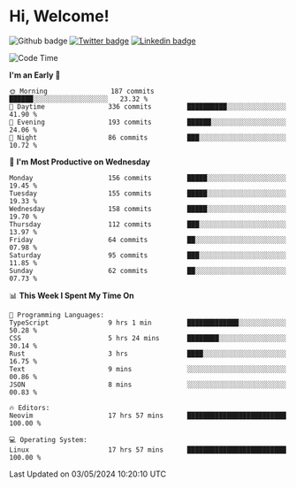   # Hi, Welcome!
  ![Github badge](https://img.shields.io/github/followers/kraken-afk.svg?style=social&label=Follow&maxAge=2592000)
  [![Twitter badge](https://img.shields.io/badge/-Twitter-00acee?style=flat-square&logo=Twitter&logoColor=white)](https://twitter.com/trshppl)
  [![Linkedin badge](https://img.shields.io/badge/LinkedIn-0077B5?style=flat-square&logo=linkedin&logoColor=white)](https://www.linkedin.com/in/noveanrer)
<!--START_SECTION:waka-->
![Code Time](http://img.shields.io/badge/Code%20Time-179%20hrs%203%20mins-blue)

**I'm an Early 🐤** 

```text
🌞 Morning                187 commits         ██████░░░░░░░░░░░░░░░░░░░   23.32 % 
🌆 Daytime                336 commits         ██████████░░░░░░░░░░░░░░░   41.90 % 
🌃 Evening                193 commits         ██████░░░░░░░░░░░░░░░░░░░   24.06 % 
🌙 Night                  86 commits          ███░░░░░░░░░░░░░░░░░░░░░░   10.72 % 
```
📅 **I'm Most Productive on Wednesday** 

```text
Monday                   156 commits         █████░░░░░░░░░░░░░░░░░░░░   19.45 % 
Tuesday                  155 commits         █████░░░░░░░░░░░░░░░░░░░░   19.33 % 
Wednesday                158 commits         █████░░░░░░░░░░░░░░░░░░░░   19.70 % 
Thursday                 112 commits         ███░░░░░░░░░░░░░░░░░░░░░░   13.97 % 
Friday                   64 commits          ██░░░░░░░░░░░░░░░░░░░░░░░   07.98 % 
Saturday                 95 commits          ███░░░░░░░░░░░░░░░░░░░░░░   11.85 % 
Sunday                   62 commits          ██░░░░░░░░░░░░░░░░░░░░░░░   07.73 % 
```


📊 **This Week I Spent My Time On** 

```text
💬 Programming Languages: 
TypeScript               9 hrs 1 min         █████████████░░░░░░░░░░░░   50.28 % 
CSS                      5 hrs 24 mins       ████████░░░░░░░░░░░░░░░░░   30.14 % 
Rust                     3 hrs               ████░░░░░░░░░░░░░░░░░░░░░   16.75 % 
Text                     9 mins              ░░░░░░░░░░░░░░░░░░░░░░░░░   00.86 % 
JSON                     8 mins              ░░░░░░░░░░░░░░░░░░░░░░░░░   00.83 % 

🔥 Editors: 
Neovim                   17 hrs 57 mins      █████████████████████████   100.00 % 

💻 Operating System: 
Linux                    17 hrs 57 mins      █████████████████████████   100.00 % 
```


 Last Updated on 03/05/2024 10:20:10 UTC
<!--END_SECTION:waka-->